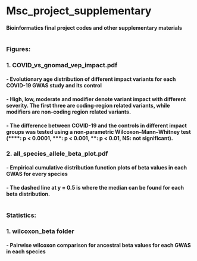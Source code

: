 # Msc_project_supplementary
#### Bioinformatics final project codes and other supplementary materials
#
#
### Figures:
###   1. COVID_vs_gnomad_vep_impact.pdf
####    - Evolutionary age distribution of different impact variants for each COVID-19 GWAS study and its control 
####    - High, low, moderate and modifier denote variant impact with different severity. The first three are coding-region related variants,             while modifiers are non-coding region related variants. 
####    - The difference between COVID-19 and the controls in different impact groups was tested using a non-parametric Wilcoxon–Mann–Whitney             test (****: p < 0.0001, ***: p < 0.001, **: p < 0.01, NS: not significant).

###   2. all_species_allele_beta_plot.pdf
####    - Empirical cumulative distribution function plots of beta values in each GWAS for every species
####    - The dashed line at y = 0.5 is where the median can be found for each beta distribution.
#
#
### Statistics:
###   1. wilcoxon_beta folder
####     - Pairwise wilcoxon comparison for ancestral beta values for each GWAS in each species 




